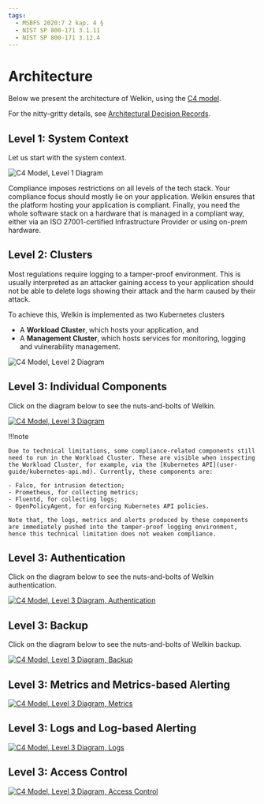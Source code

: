 ```yaml
---
tags:
  - MSBFS 2020:7 2 kap. 4 §
  - NIST SP 800-171 3.1.11
  - NIST SP 800-171 3.12.4
---
```


# Architecture

Below we present the architecture of Welkin, using the [C4 model](https://c4model.com/).

For the nitty-gritty details, see [Architectural Decision Records](adr/index.md).

## Level 1: System Context

Let us start with the system context.

![C4 Model, Level 1 Diagram](img/welkin-c4model-level1.drawio.svg)

Compliance imposes restrictions on all levels of the tech stack. Your compliance focus should mostly lie on your application. Welkin ensures that the platform hosting your application is compliant. Finally, you need the whole software stack on a hardware that is managed in a compliant way, either via an ISO 27001-certified Infrastructure Provider or using on-prem hardware.

## Level 2: Clusters

Most regulations require logging to a tamper-proof environment. This is usually interpreted as an attacker gaining access to your application should not be able to delete logs showing their attack and the harm caused by their attack.

To achieve this, Welkin is implemented as two Kubernetes clusters

- A **Workload Cluster**, which hosts your application, and
- A **Management Cluster**, which hosts services for monitoring, logging and vulnerability management.

![C4 Model, Level 2 Diagram](img/welkin-c4model-level2.png)

## Level 3: Individual Components

Click on the diagram below to see the nuts-and-bolts of Welkin.

[![C4 Model, Level 3 Diagram](img/welkin-c4model-level3.drawio.svg)](img/welkin-c4model-level3.drawio.svg)

!!!note

    Due to technical limitations, some compliance-related components still need to run in the Workload Cluster. These are visible when inspecting the Workload Cluster, for example, via the [Kubernetes API](user-guide/kubernetes-api.md). Currently, these components are:

    - Falco, for intrusion detection;
    - Prometheus, for collecting metrics;
    - Fluentd, for collecting logs;
    - OpenPolicyAgent, for enforcing Kubernetes API policies.

    Note that, the logs, metrics and alerts produced by these components are immediately pushed into the tamper-proof logging environment, hence this technical limitation does not weaken compliance.

## Level 3: Authentication

Click on the diagram below to see the nuts-and-bolts of Welkin authentication.

[![C4 Model, Level 3 Diagram, Authentication](img/welkin-c4model-level3-auth.drawio.svg)](img/welkin-c4model-level3-auth.drawio.svg)

## Level 3: Backup

Click on the diagram below to see the nuts-and-bolts of Welkin backup.

[![C4 Model, Level 3 Diagram, Backup](img/welkin-c4model-level3-backup.drawio.svg)](img/welkin-c4model-level3-backup.drawio.svg)

## Level 3: Metrics and Metrics-based Alerting

[![C4 Model, Level 3 Diagram, Metrics](img/welkin-c4model-level3-metrics.drawio.svg)](img/welkin-c4model-level3-metrics.drawio.svg)

## Level 3: Logs and Log-based Alerting

[![C4 Model, Level 3 Diagram, Logs](img/welkin-c4model-level3-logs.drawio.svg)](img/welkin-c4model-level3-logs.drawio.svg)

## Level 3: Access Control

[![C4 Model, Level 3 Diagram, Access Control](img/welkin-c4model-level3-access-control.drawio.svg)](img/welkin-c4model-level3-access-control.drawio.svg)
